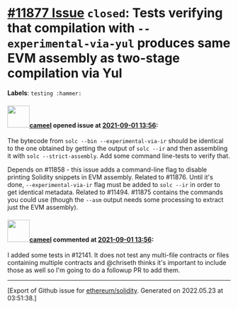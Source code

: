 # [\#11877 Issue](https://github.com/ethereum/solidity/issues/11877) `closed`: Tests verifying that compilation with `--experimental-via-yul` produces same EVM assembly as two-stage compilation via Yul
**Labels**: `testing :hammer:`


#### <img src="https://avatars.githubusercontent.com/u/137030?v=4" width="50">[cameel](https://github.com/cameel) opened issue at [2021-09-01 13:56](https://github.com/ethereum/solidity/issues/11877):

The bytecode from `solc --bin --experimental-via-ir` should be identical to the one obtained by getting the output of `solc --ir` and then assembling it with `solc --strict-assembly`. Add some command line-tests to verify that.

Depends on  #11858 - this issue adds a command-line flag to disable printing Solidity snippets in EVM assembly.
Related to #11876. Until it's done, `--experimental-via-ir` flag must be added to `solc --ir` in order to get identical metadata.
Related to #11494.
#11875 contains the commands you could use (though the `--asm` output needs some processing to extract just the EVM assembly).

#### <img src="https://avatars.githubusercontent.com/u/137030?v=4" width="50">[cameel](https://github.com/cameel) commented at [2021-09-01 13:56](https://github.com/ethereum/solidity/issues/11877#issuecomment-972908530):

I added some tests in #12141. It does not test any multi-file contracts or files containing multiple contracts and @chriseth thinks it's important to include those as well so I'm going to do a followup PR to add them.


-------------------------------------------------------------------------------



[Export of Github issue for [ethereum/solidity](https://github.com/ethereum/solidity). Generated on 2022.05.23 at 03:51:38.]
